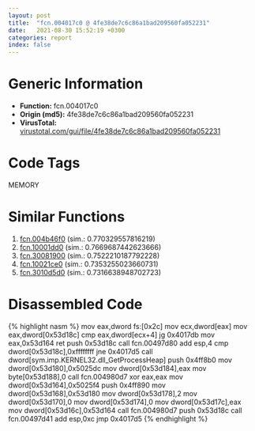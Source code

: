 ```yaml
---
layout: post
title:  "fcn.004017c0 @ 4fe38de7c6c86a1bad209560fa052231"
date:   2021-08-30 15:52:19 +0300
categories: report
index: false
---
```


# Generic Information
- **Function:** fcn.004017c0
- **Origin (md5):** 4fe38de7c6c86a1bad209560fa052231
- **VirusTotal:** [virustotal.com/gui/file/4fe38de7c6c86a1bad209560fa052231][virustotal_ref]

# Code Tags
<span class="tag" id="MEMORY">MEMORY</span>


# Similar Functions

1. [fcn.004b46f0][similar_1_ref] (sim.: 0.770329557816219)
2. [fcn.10001dd0][similar_2_ref] (sim.: 0.7669687442623666)
3. [fcn.30081900][similar_3_ref] (sim.: 0.7522210187792228)
4. [fcn.10021ce0][similar_4_ref] (sim.: 0.7353255023660731)
5. [fcn.3010d5d0][similar_5_ref] (sim.: 0.7316638948702723)


# Disassembled Code

{% highlight nasm %}
mov eax,dword fs:[0x2c]
mov ecx,dword[eax]
mov eax,dword[0x53d18c]
cmp eax,dword[ecx+4]
jg 0x4017db
mov eax,0x53d164
ret 
push 0x53d18c
call fcn.00497d80
add esp,4
cmp dword[0x53d18c],0xffffffff
jne 0x4017d5
call dword[sym.imp.KERNEL32.dll_GetProcessHeap]
push 0x4ff8b0
mov dword[0x53d180],0x5025dc
mov dword[0x53d184],eax
mov byte[0x53d188],0
call fcn.004980d7
xor eax,eax
mov dword[0x53d164],0x5025f4
push 0x4ff890
mov dword[0x53d168],0x53d180
mov dword[0x53d178],2
mov dword[0x53d170],0
mov dword[0x53d174],0
mov dword[0x53d17c],eax
mov dword[0x53d16c],0x53d164
call fcn.004980d7
push 0x53d18c
call fcn.00497d41
add esp,0xc
jmp 0x4017d5
{% endhighlight %}


[similar_1_ref]: /report/fcn.004b46f0@a9db83c79f22c1884abda377efdebe4d
[similar_2_ref]: /report/fcn.10001dd0@3785b40cea34bd176ce2c160dcf987f8
[similar_3_ref]: /report/fcn.30081900@0a3653d3e8fb1320d70b4e1441359302
[similar_4_ref]: /report/fcn.10021ce0@a7a698c732cb880967bd1318dc083d69
[similar_5_ref]: /report/fcn.3010d5d0@0a3653d3e8fb1320d70b4e1441359302
[virustotal_ref]: https://www.virustotal.com/gui/file/4fe38de7c6c86a1bad209560fa052231